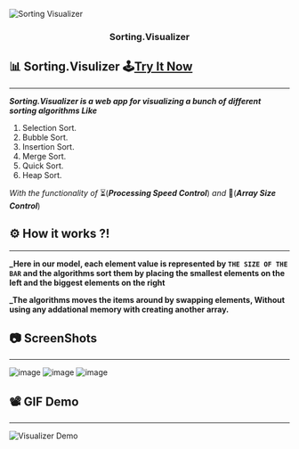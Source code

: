 <p align="center">
  
![Sorting Visualizer](https://user-images.githubusercontent.com/40190772/83947174-c3254280-a815-11ea-960c-65d1e2576bce.png)

</p>
<h3 align="center">Sorting.Visualizer</h3>

## 📊 Sorting.Visulizer 🕹[Try It Now]()

---

**_Sorting.Visualizer is a web app for visualizing a bunch of different sorting algorithms Like_**

1. Selection Sort.
2. Bubble Sort.
3. Insertion Sort.
4. Merge Sort.
5. Quick Sort.
6. Heap Sort.

_With the functionality of_ ⏳(**_Processing Speed Control_**) _and_ 📏(**_Array Size Control_**)

## ⚙ How it works ?!

---

**\_Here in our model, each element value is represented by `THE SIZE OF THE BAR` and the algorithms sort them by placing the smallest elements on the left and the biggest elements on the right**

**\_The algorithms moves the items around by swapping elements, Without using any addational memory with creating another array.**

## 📷 ScreenShots

---

![image](https://user-images.githubusercontent.com/40190772/70376007-3c96b380-190d-11ea-90f1-56f29eedb5f4.png)
![image](https://user-images.githubusercontent.com/40190772/70376030-74056000-190d-11ea-9a93-496c01cbd641.png)
![image](https://user-images.githubusercontent.com/40190772/70376037-82537c00-190d-11ea-8407-d9dd4b6cce94.png)

## 📽 GIF Demo

---

![Visualizer Demo](https://user-images.githubusercontent.com/40190772/70376256-a4e69480-190f-11ea-9a70-2c15d6c1a81a.gif)
